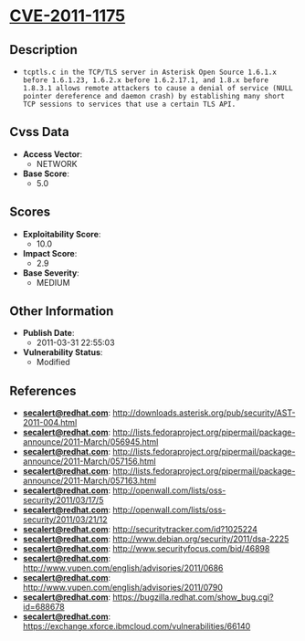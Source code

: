 
# [CVE-2011-1175](http://downloads.asterisk.org/pub/security/AST-2011-004.html)

## Description

- `tcptls.c in the TCP/TLS server in Asterisk Open Source 1.6.1.x before 1.6.1.23, 1.6.2.x before 1.6.2.17.1, and 1.8.x before 1.8.3.1 allows remote attackers to cause a denial of service (NULL pointer dereference and daemon crash) by establishing many short TCP sessions to services that use a certain TLS API.`

## Cvss Data

- **Access Vector**:
  - NETWORK
- **Base Score**:
  - 5.0

## Scores

- **Exploitability Score**:
  - 10.0
- **Impact Score**:
  - 2.9
- **Base Severity**:
  - MEDIUM

## Other Information

- **Publish Date**:
  - 2011-03-31 22:55:03
- **Vulnerability Status**:
  - Modified

## References

- **secalert@redhat.com**: http://downloads.asterisk.org/pub/security/AST-2011-004.html
- **secalert@redhat.com**: http://lists.fedoraproject.org/pipermail/package-announce/2011-March/056945.html
- **secalert@redhat.com**: http://lists.fedoraproject.org/pipermail/package-announce/2011-March/057156.html
- **secalert@redhat.com**: http://lists.fedoraproject.org/pipermail/package-announce/2011-March/057163.html
- **secalert@redhat.com**: http://openwall.com/lists/oss-security/2011/03/17/5
- **secalert@redhat.com**: http://openwall.com/lists/oss-security/2011/03/21/12
- **secalert@redhat.com**: http://securitytracker.com/id?1025224
- **secalert@redhat.com**: http://www.debian.org/security/2011/dsa-2225
- **secalert@redhat.com**: http://www.securityfocus.com/bid/46898
- **secalert@redhat.com**: http://www.vupen.com/english/advisories/2011/0686
- **secalert@redhat.com**: http://www.vupen.com/english/advisories/2011/0790
- **secalert@redhat.com**: https://bugzilla.redhat.com/show_bug.cgi?id=688678
- **secalert@redhat.com**: https://exchange.xforce.ibmcloud.com/vulnerabilities/66140
